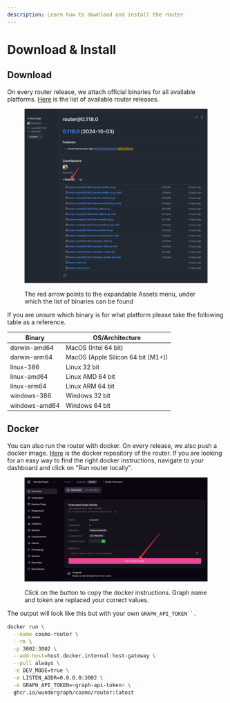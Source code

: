 ```yaml
---
description: Learn how to download and install the router
---
```


# Download & Install

## Download

On every router release, we attach official binaries for all available platforms. [Here](https://github.com/wundergraph/cosmo/releases?q=router\&expanded=true) is the list of available router releases.

<figure><img src="../.gitbook/assets/CleanShot 2024-10-03 at 19.41.10@2x.png" alt="an image showing the expandable assets menu"><figcaption><p>The red arrow points to the expandable Assets menu, under which the list of binaries can be found</p></figcaption></figure>

If you are unsure which binary is for what platform please take the following table as a reference.

| Binary        | OS/Architecture                     |
| ------------- | ----------------------------------- |
| darwin-amd64  | MacOS (Intel 64 bit)                |
| darwin-arm64  | MacOS (Apple Silicon 64 bit \[M1+]) |
| linux-386     | Linux 32 bit                        |
| linux-amd64   | Linux AMD 64 bit                    |
| linux-arm64   | Linux ARM 64 bit                    |
| windows-386   | Windows 32 bit                      |
| windows-amd64 | Windows 64 bit                      |

## Docker

You can also run the router with docker. On every release, we also push a docker image. [Here](https://github.com/wundergraph/cosmo/pkgs/container/cosmo%2Frouter) is the docker repository of the router. If you are looking for an easy way to find the right docker instructions, navigate to your dashboard and click on "Run router locally".

<figure><img src="../.gitbook/assets/CleanShot 2024-10-03 at 19.39.08@2x.png" alt=""><figcaption><p>Click on the button to copy the docker instructions. Graph name and token are replaced your correct values.</p></figcaption></figure>

The output will look like this but with your own `GRAPH_API_TOKEN``.`

```bash
docker run \
  --name cosmo-router \
  --rm \
  -p 3002:3002 \
  --add-host=host.docker.internal:host-gateway \
  --pull always \
  -e DEV_MODE=true \
  -e LISTEN_ADDR=0.0.0.0:3002 \
  -e GRAPH_API_TOKEN=<graph-api-token> \
  ghcr.io/wundergraph/cosmo/router:latest
```
